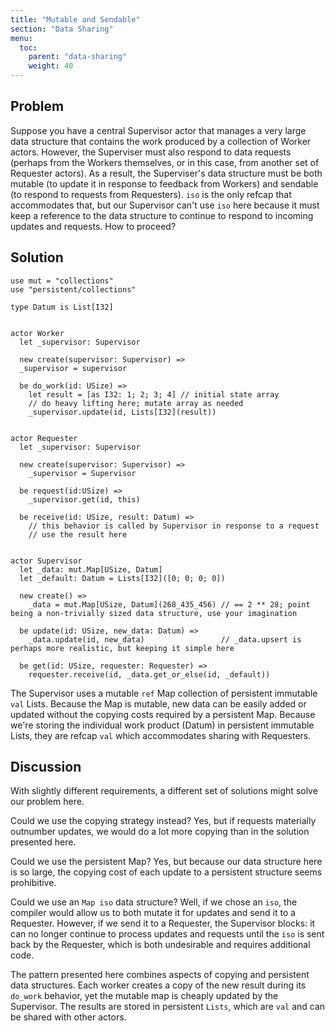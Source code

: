 ```yaml
---
title: "Mutable and Sendable"
section: "Data Sharing"
menu:
  toc:
    parent: "data-sharing"
    weight: 40
---
```


## Problem

Suppose you have a central Supervisor actor that manages a very large data structure that contains the work produced by a collection of Worker actors.  However, the Superviser must also respond to data requests (perhaps from the Workers themselves, or in this case, from another set of Requester actors).  As a result, the Superviser's data structure must be both mutable (to update it in response to feedback from Workers) and sendable (to respond to requests from Requesters).  `iso` is the only refcap that accommodates that, but our Supervisor can't use `iso` here because it must keep a reference to the data structure to continue to respond to incoming updates and requests.  How to proceed?

## Solution

```pony
use mut = "collections"
use "persistent/collections"

type Datum is List[I32]


actor Worker
  let _supervisor: Supervisor

  new create(supervisor: Supervisor) =>
  _supervisor = supervisor
  
  be do_work(id: USize) =>
	let result = [as I32: 1; 2; 3; 4] // initial state array
	// do heavy lifting here; mutate array as needed
	_supervisor.update(id, Lists[I32](result))
	
	
actor Requester
  let _supervisor: Supervisor
  
  new create(supervisor: Supervisor) =>
    _supervisor = Supervisor
    
  be request(id:USize) =>
    _supervisor.get(id, this)

  be receive(id: USize, result: Datum) =>
    // this behavior is called by Supervisor in response to a request
    // use the result here
    
  
actor Supervisor
  let _data: mut.Map[USize, Datum]
  let _default: Datum = Lists[I32]([0; 0; 0; 0])
  
  new create() =>
    _data = mut.Map[USize, Datum](268_435_456) // == 2 ** 28; point being a non-trivially sized data structure, use your imagination
  
  be update(id: USize, new_data: Datum) => 
    _data.update(id, new_data)                 // _data.upsert is perhaps more realistic, but keeping it simple here
    
  be get(id: USize, requester: Requester) =>
    requester.receive(id, _data.get_or_else(id, _default))
```


The Supervisor uses a mutable `ref` Map collection of persistent immutable `val` Lists.  Because the Map is mutable, new data can be easily added or updated without the copying costs required by a persistent Map.  Because we're storing the individual work product (Datum) in persistent immutable Lists, they are refcap `val` which accommodates sharing with Requesters.


## Discussion

With slightly different requirements, a different set of solutions might solve our problem here.  

Could we use the copying strategy instead?  Yes, but if requests materially outnumber updates, we would do a lot more copying than in the solution presented here.

Could we use the persistent Map?  Yes, but because our data structure here is so large, the copying cost of each update to a persistent structure seems prohibitive.

Could we use an `Map iso` data structure?  Well, if we chose an `iso`, the compiler would allow us to both mutate it for updates and send it to a Requester.  However, if we send it to a Requester, the Supervisor blocks:  it can no longer continue to process updates and requests until the `iso` is sent back by the Requester, which is both undesirable and requires additional code.

The pattern presented here combines aspects of copying and persistent data structures.  Each worker creates a copy of the new result during its `do_work` behavior, yet the mutable map is cheaply updated by the Supervisor.  The results are stored in persistent `Lists`, which are `val` and can be shared with other actors.
